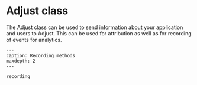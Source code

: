 # Adjust class

The Adjust class can be used to send information about your application and users to Adjust. This can be used for attribution as well as for recording of events for analytics.

```{toctree}
---
caption: Recording methods
maxdepth: 2
---

recording

```
